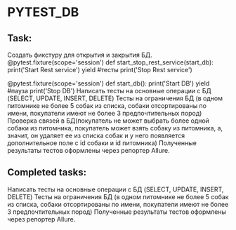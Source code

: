 # PYTEST_DB
## Task: 
Создать фикстуру для открытия и закрытия БД. 
@pytest.fixture(scope='session') 
def start_stop_rest_service(start_db): 
    print('Start Rest service') 
    yield #тесты 
    print('Stop Rest service') 

@pytest.fixture(scope='session') 
def start_db(): 
    print('Start DB') 
    yield #пауза 
    print('Stop DB') 
Написать тесты на основные операции с БД (SELECT, UPDATE, INSERT, DELETE) 
Тесты на ограничения БД (в одном питомнике не более 5 собак из списка, собаки отсортированы по имени, покупатели имеют не более 3 предпочтительных пород) 
Проверка связей в БД(покупатель не может выбрать более одной собаки из питомника, покупатель может взять собаку из питомника, а, значит, он удаляет ее из списка собак и у него появляется дополнительное поле с id собаки и id питомника) 
Полученные результаты тестов оформлены через репортер Allure. 

## Completed tasks: 
Написать тесты на основные операции с БД (SELECT, UPDATE, INSERT, DELETE) 
Тесты на ограничения БД (в одном питомнике не более 5 собак из списка, собаки отсортированы по имени, покупатели имеют не более 3 предпочтительных пород) 
Полученные результаты тестов оформлены через репортер Allure. 

